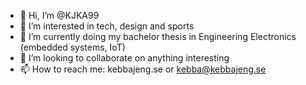 - 👋 Hi, I’m @KJKA99
- 👀 I’m interested in tech, design and sports
- 🌱 I’m currently doing my bachelor thesis in Engineering Electronics (embedded systems, IoT)
- 💞️ I’m looking to collaborate on anything interesting
- 📫 How to reach me: kebbajeng.se or kebba@kebbajeng.se

<!---
KJKA99/KJKA99 is a ✨ special ✨ repository because its `README.md` (this file) appears on your GitHub profile.
You can click the Preview link to take a look at your changes.
--->
